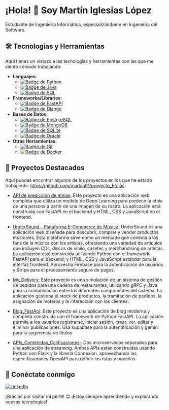 # ¡Hola! 👋 Soy Martín Iglesias López


Estudiante de Ingeniería Informática, especializándome en Ingeniería del Software.

## 🛠️ Tecnologías y Herramientas

Aquí tienes un vistazo a las tecnologías y herramientas con las que me siento cómodo trabajando:

* **Lenguajes:**
    * [![Badge de Python](https://img.shields.io/badge/Python-3776AB?style=for-the-badge&logo=python&logoColor=white)](https://www.python.org/)
    * [![Badge de Java](https://img.shields.io/badge/Java-ED8B00?style=for-the-badge&logo=openjdk&logoColor=white)](https://www.java.com/es/)
    * [![Badge de SQL](https://img.shields.io/badge/SQL-4169E1?style=for-the-badge&logo=postgresql&logoColor=white)](https://www.postgresql.org/)
* **Frameworks/Libraries:**
    * [![Badge de FastAPI](https://img.shields.io/badge/FastAPI-009485?style=for-the-badge&logo=fastapi&logoColor=white)](https://fastapi.tiangolo.com/)
    * [![Badge de Django](https://img.shields.io/badge/Django-092E20?style=for-the-badge&logo=django&logoColor=white)](https://www.djangoproject.com/)
* **Bases de Datos:**
    * [![Badge de PostgreSQL](https://img.shields.io/badge/PostgreSQL-316192?style=for-the-badge&logo=postgresql&logoColor=white)](https://www.postgresql.org/)
    * [![Badge de MongoDB](https://img.shields.io/badge/MongoDB-47A248?style=for-the-badge&logo=mongodb&logoColor=white)](https://www.mongodb.com/)
    * [![Badge de SQLite](https://img.shields.io/badge/SQLite-07405E?style=for-the-badge&logo=sqlite&logoColor=white)](https://www.sqlite.org/index.html)
    * [![Badge de Oracle](https://img.shields.io/badge/Oracle-F80000?style=for-the-badge&logo=oracle&logoColor=white)](https://www.oracle.com/)
* **Otras Herramientas:**
    * [![Badge de Git](https://img.shields.io/badge/Git-F05032?style=for-the-badge&logo=git&logoColor=white)](https://git-scm.com/)
    * [![Badge de Docker](https://img.shields.io/badge/Docker-2496ED?style=for-the-badge&logo=docker&logoColor=white)](https://www.docker.com/)

## 🔭 Proyectos Destacados

Aquí puedes encontrar algunos de los proyectos en los que he estado trabajando: https://github.com/martiin01/proyecto_Etnias


* [API de predicción de etnias](https://github.com/martiin01/proyecto_Etnias): Este proyecto es una aplicación web completa que utiliza un modelo de Deep Learning para predecir la etnia de una persona a partir de una imagen de su rostro. La aplicación está construida con FastAPI en el backend y HTML, CSS y JavaScript en el frontend.

* [UnderSound - Plataforma E-Commerce de Música](https://github.com/martiin01/UnderSounds): UnderSound es una aplicación web diseñada para descubrir, comprar y vender productos musicales. Esta plataforma sirve como un mercado que conecta a los fans de la música con los artistas, ofreciendo una variedad de artículos que incluyen CDs, discos de vinilo, casetes y merchandising de artistas.
La aplicación está construida utilizando Python con el framework FastAPI para el backend, y HTML, CSS y JavaScript estándar para la interfaz frontend. Aprovecha Firebase para la autenticación de usuarios y Stripe para el procesamiento seguro de pagos.

* [My_Delivery](https://github.com/martiin01/Delivery): Este proyecto es una simulación de un sistema de gestión de pedidos para una cadena de restaurantes, utilizando gRPC y Java para la comunicación entre los diferentes componentes del sistema. La aplicación gestiona el stock de productos, la tramitación de pedidos, la asignación de moteros y la interacción con los clientes.

* [Blog_FastApi](https://github.com/martiin01/blog): Este proyecto es una aplicación de blog moderna y completa construida con el framework de Python FastAPI. La aplicación permite a los usuarios registrarse, iniciar sesión, crear, ver, editar y eliminar publicaciones. Usa supabase para la autentificación y gemini para la sugerencia de títulos.

* [APIs_Contenidos_Calificaciones](https://github.com/martiin01/APIs_Contenidos_Calificaciones):.  Dos microservicios separados para una aplicación de streaming. Ambas APIs están construidas usando Python con Flask y la librería Connexion, aprovechando las especificaciones OpenAPI para definir las rutas y modelos

## 🔗 Conéctate conmigo

[![LinkedIn](https://img.shields.io/badge/LinkedIn-0077B5?style=for-the-badge&logo=linkedin&logoColor=white)](https://www.linkedin.com/in/mart%C3%ADn-iglesias-l%C3%B3pez-194b35344/)

¡Gracias por visitar mi perfil! 😊 ¡Estoy siempre aprendiendo y explorando nuevas tecnologías!
